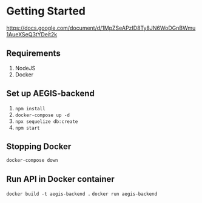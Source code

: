# Getting Started
https://docs.google.com/document/d/1MpZSeAPzID8Ty8JN6WoDGnBWmu1AueXSeQ3tYDeit2k

## Requirements
1. NodeJS
2. Docker 

## Set up AEGIS-backend
1. `npm install`
2. `docker-compose up -d`
3. `npx sequelize db:create`
4. `npm start`

## Stopping Docker

`docker-compose down`
## Run API in Docker container

`docker build -t aegis-backend .`
`docker run aegis-backend`